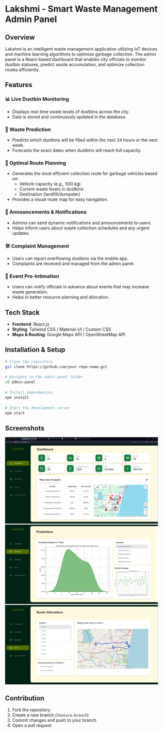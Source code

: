 # Lakshmi - Smart Waste Management Admin Panel

## Overview

Lakshmi is an intelligent waste management application utilizing IoT devices and machine learning algorithms to optimize garbage collection. The admin panel is a React-based dashboard that enables city officials to monitor dustbin statuses, predict waste accumulation, and optimize collection routes efficiently.

## Features

### 📊 Live Dustbin Monitoring

- Displays real-time waste levels of dustbins across the city.
- Data is stored and continuously updated in the database.

### 🔮 Waste Prediction

- Predicts which dustbins will be filled within the next 24 hours or the next week.
- Forecasts the exact dates when dustbins will reach full capacity.

### 🚛 Optimal Route Planning

- Generates the most efficient collection route for garbage vehicles based on:
  - Vehicle capacity (e.g., 500 kg)
  - Current waste levels in dustbins
  - Destination (landfill/dumpster)
- Provides a visual route map for easy navigation.

### 📢 Announcements & Notifications

- Admins can send dynamic notifications and announcements to users.
- Helps inform users about waste collection schedules and any urgent updates.

### 🛠 Complaint Management

- Users can report overflowing dustbins via the mobile app.
- Complaints are received and managed from the admin panel.

### 📅 Event Pre-Intimation

- Users can notify officials in advance about events that may increase waste generation.
- Helps in better resource planning and allocation.

## Tech Stack

- **Frontend**: React.js
- **Styling**: Tailwind CSS / Material-UI / Custom CSS
- **Maps & Routing**: Google Maps API / OpenStreetMap API

## Installation & Setup

```bash
# Clone the repository
git clone https://github.com/your-repo-name.git

# Navigate to the admin panel folder
cd admin-panel

# Install dependencies
npm install

# Start the development server
npm start
```

## Screenshots

![Dashboard](Screenshots/dash.png)
![Live Monitoring](Screenshots/pred.png)
![Route Optimization](Screenshots/route.png)

<!-- ## Demo Video
[![Watch the Demo](path-to-video/demo-thumbnail.png)](path-to-video/demo.mp4) -->

## Contribution

1. Fork the repository
2. Create a new branch (`feature-branch`)
3. Commit changes and push to your branch
4. Open a pull request
